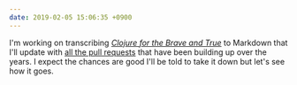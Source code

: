 ```yaml
---
date: 2019-02-05 15:06:35 +0900
---
```

I'm working on transcribing [_Clojure for the Brave and True_](https://www.braveclojure.com/clojure-for-the-brave-and-true) to Markdown that I'll update with [all the pull requests](https://github.com/flyingmachine/brave-clojure-web/pulls) that have been building up over the years. I expect the chances are good I'll be told to take it down but let's see how it goes.
